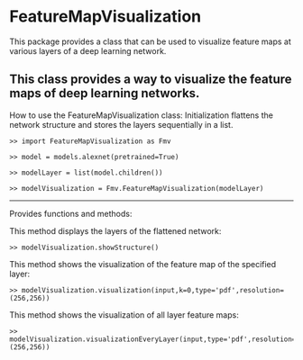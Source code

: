 # FeatureMapVisualization
This package provides a class that can be used to visualize feature maps at various layers of a deep learning network.

This class provides a way to visualize the feature maps of deep learning networks.
----------------------------
How to use the FeatureMapVisualization class:
Initialization flattens the network structure and stores the layers sequentially in a list.

    >> import FeatureMapVisualization as Fmv

    >> model = models.alexnet(pretrained=True)

    >> modelLayer = list(model.children())

    >> modelVisualization = Fmv.FeatureMapVisualization(modelLayer)

----------------------------
Provides functions and methods:

This method displays the layers of the flattened network:

    >> modelVisualization.showStructure()


This method shows the visualization of the feature map of the specified layer:

    >> modelVisualization.visualization(input,k=0,type='pdf',resolution=(256,256))


This method shows the visualization of all layer feature maps:

    >> modelVisualization.visualizationEveryLayer(input,type='pdf',resolution=(256,256))

